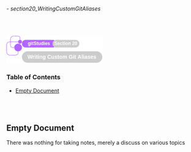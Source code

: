 ###### - section20_WritingCustomGitAliases

<br>

<!--
Section Header
-->

![section20Header](../src/doc/section20Header.png 'Section 20 Header')

<!--
Table of Contents 
-->

### Table of Contents

+ [Empty Document](#empty-document)

<br>
<br>

<!--
Start of Document
-->

## **Empty Document**

There was nothing for taking notes, merely a discuss on various topics

<br>
<br>

<!--
End of Document
-->